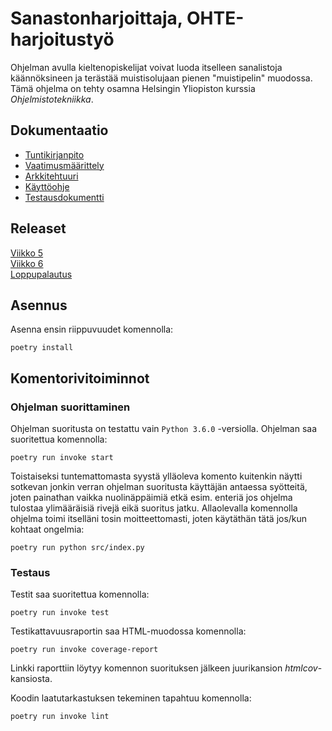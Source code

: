 # Sanastonharjoittaja, OHTE-harjoitustyö

Ohjelman avulla kieltenopiskelijat voivat luoda itselleen sanalistoja käännöksineen ja terästää muistisolujaan pienen "muistipelin" muodossa. Tämä ohjelma on tehty osamna Helsingin Yliopiston kurssia *Ohjelmistotekniikka*.

## Dokumentaatio

- [Tuntikirjanpito](https://github.com/saanap17/ot-harjoitustyo/blob/master/dokumentaatio/tuntikirjanpito.md)  
- [Vaatimusmäärittely](https://github.com/saanap17/ot-harjoitustyo/blob/master/dokumentaatio/vaatimusmaarittely.md)  
- [Arkkitehtuuri](https://github.com/saanap17/ot-harjoitustyo/blob/master/dokumentaatio/arkkitehtuuri.md)  
- [Käyttöohje](https://github.com/saanap17/ot-harjoitustyo/blob/master/dokumentaatio/kayttoohje.md)  
- [Testausdokumentti](https://github.com/saanap17/ot-harjoitustyo/blob/master/dokumentaatio/testausdokumentti.md)

## Releaset

[Viikko 5](https://github.com/saanap17/ot-harjoitustyo/releases/tag/viikko5)  
[Viikko 6](https://github.com/saanap17/ot-harjoitustyo/releases/tag/viikko6)  
[Loppupalautus](https://github.com/saanap17/ot-harjoitustyo/releases/tag/loppupalautus)  

## Asennus

Asenna ensin riippuvuudet komennolla:

	poetry install

## Komentorivitoiminnot

### Ohjelman suorittaminen

Ohjelman suoritusta on testattu vain `Python 3.6.0` -versiolla. 
Ohjelman saa suoritettua komennolla:

	poetry run invoke start
	
Toistaiseksi tuntemattomasta syystä ylläoleva komento kuitenkin näytti sotkevan jonkin verran ohjelman suoritusta käyttäjän antaessa syötteitä, joten painathan vaikka nuolinäppäimiä etkä esim. enteriä jos ohjelma tulostaa ylimääräisiä rivejä eikä suoritus jatku. Allaolevalla komennolla ohjelma toimi itselläni tosin moitteettomasti, joten käytäthän tätä jos/kun kohtaat ongelmia:

	poetry run python src/index.py
	
### Testaus

Testit saa suoritettua komennolla:

	poetry run invoke test

Testikattavuusraportin saa HTML-muodossa komennolla:

	poetry run invoke coverage-report

Linkki raporttiin löytyy komennon suorituksen jälkeen juurikansion *htmlcov*-kansiosta.  

Koodin laatutarkastuksen tekeminen tapahtuu komennolla:

	poetry run invoke lint